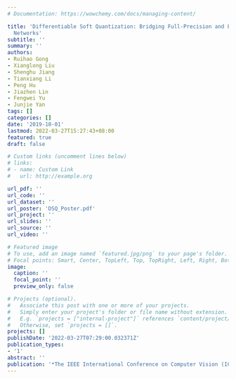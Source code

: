 ```yaml
---
# Documentation: https://wowchemy.com/docs/managing-content/

title: 'Differentiable Soft Quantization: Bridging Full-Precision and Low-Bit Neural
  Networks'
subtitle: ''
summary: ''
authors:
- Ruihao Gong
- Xianglong Liu
- Shenghu Jiang
- Tianxiang Li
- Peng Hu
- Jiazhen Lin
- Fengwei Yu
- Junjie Yan
tags: []
categories: []
date: '2019-10-01'
lastmod: 2022-03-27T15:27:43+08:00
featured: true
draft: false

# Custom links (uncomment lines below)
# links:
# - name: Custom Link
#   url: http://example.org

url_pdf: ''
url_code: ''
url_dataset: ''
url_poster: 'DSQ_Poster.pdf'
url_project: ''
url_slides: ''
url_source: ''
url_video: ''

# Featured image
# To use, add an image named `featured.jpg/png` to your page's folder.
# Focal points: Smart, Center, TopLeft, Top, TopRight, Left, Right, BottomLeft, Bottom, BottomRight.
image:
  caption: ''
  focal_point: ''
  preview_only: false

# Projects (optional).
#   Associate this post with one or more of your projects.
#   Simply enter your project's folder or file name without extension.
#   E.g. `projects = ["internal-project"]` references `content/project/deep-learning/index.md`.
#   Otherwise, set `projects = []`.
projects: []
publishDate: '2022-03-27T07:29:00.032371Z'
publication_types:
- '1'
abstract: ''
publication: '*The IEEE International Conference on Computer Vision (ICCV)*'
---
```


